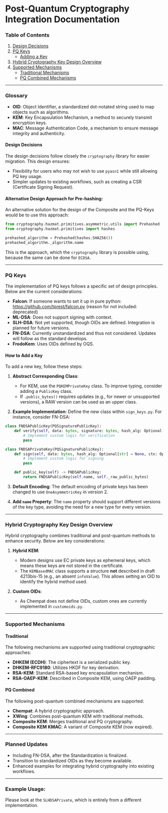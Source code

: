 <!--
SPDX-FileCopyrightText: Copyright 2024 Siemens AG

SPDX-License-Identifier: Apache-2.0
-->

# Post-Quantum Cryptography Integration Documentation

### Table of Contents
1. [Design Decisions](#design-decisions)
2. [PQ Keys](#pq-keys)
    - [Adding a Key](#how-to-add-a-key)
3. [Hybrid Cryptography Key Design Overview](#hybrid-cryptography-key-design-overview)
4. [Supported Mechanisms](#supported-mechanisms)
    - [Traditional Mechanisms](#traditional)
    - [PQ Combined Mechanisms](#pq-combined)

---

### Glossary

- **OID**: Object Identifier, a standardized dot-notated string used to map objects such as algorithms.
- **KEM**: Key Encapsulation Mechanism, a method to securely transmit encryption keys.
- **MAC**: Message Authentication Code, a mechanism to ensure message integrity and authenticity.


#### Design Decisions
The design decisions follow closely the `cryptography` library for easier migration. This design ensures:
- Flexibility for users who may not wish to use `pyasn1` while still allowing PQ key usage.
- Simpler updates to existing workflows, such as creating a CSR (Certificate Signing Request).

#### Alternative Design Approach for Pre-hashing:

An alternative solution for the design of the Composite and the PQ-Keys would be
to use this approach:

```python
from cryptography.hazmat.primitives.asymmetric.utils import Prehashed
from cryptography.hazmat.primitives import hashes

prehashed_algorithm = Prehashed(hashes.SHA256())
prehashed_algorithm._algorithm.name
```

This is the approach, which the `cryptography` library is
possible using, because the same can be done for `ECDSA`.

---

### PQ Keys
The implementation of PQ keys follows a specific set of design principles. Below are the current considerations:

- **Falcon**: If someone wants to set it up in pure python:
https://github.com/tprest/falcon.py (reason for not included: deprecated)
- **ML-DSA**: Does not support signing with context.
- **SLH-DSA**: Not yet supported, though OIDs are defined. Integration is planned for future versions.
- **FN-DSA**: Currently unstandardized and thus not considered. Updates will follow as the standard develops.
- **FrodoKem**: Uses OIDs defined by OQS.

#### How to Add a Key

To add a new key, follow these steps:

1. **Abstract Corresponding Class**:
    - For KEM, use the `PQKEMPrivateKey` class. To improve typing, consider adding a `PublicKey` class.
    - If `.public_bytes()` requires updates (e.g., for newer or unsupported versions), a RAW version can be used as an upper class.

2. **Example Implementation**:
   Define the new class within `sign_keys.py`. For instance, consider FN-DSA:

```python
class FNDSAPublicKey(PQSignaturePublicKey):
    def verify(self, data: bytes, signature: bytes, hash_alg: Optional[str] = None, ctx: Optional[bytes] = None):
        # Implement custom logic for verification
        pass

class FNDSAPrivateKey(PQSignaturePublicKey):
    def sign(self, data: bytes, hash_alg: Optional[str] = None, ctx: Optional[bytes] = None):
        # Implement custom logic for signing 
        pass

    def public_key(self) -> FNDSAPublicKey:
        return FNDSAPublicKey(self.name, self._raw_public_bytes)
```

3. **Default Encoding**:
   The default encoding of private keys has been changed to use `OneAsymmetricKey` in version 2.

4. **Add `name` Property**:
   The `name` property should support different versions of the key type, avoiding the need for a new type for every version.

---

### Hybrid Cryptography Key Design Overview

Hybrid cryptography combines traditional and post-quantum methods to enhance security. Below are key considerations:

1. **Hybrid KEM**:
    - Modern designs use EC private keys as ephemeral keys, which means these keys are not stored in the certificate.
    - The `KEMBasedMAC` class supports a structure **not** described in draft 4213bis-15 (e.g., an absent `infoValue`). This allows setting an OID to identify the hybrid method used.

2. **Custom OIDs**:
    - As Chempat does not define OIDs, custom ones are currently implemented in `customoids.py`.

---

### Supported Mechanisms

#### Traditional
The following mechanisms are supported using traditional cryptographic approaches:

- **DHKEM (ECDH)**: The ciphertext is a serialized public key.
- **DHKEM-RFC9180**: Utilizes HKDF for key derivation.
- **RSA-KEM**: Standard RSA-based key encapsulation mechanism.
- **RSA-OAEP-KEM**: Described in Composite KEM, using OAEP padding.

#### PQ Combined
The following post-quantum combined mechanisms are supported:

- **Chempat**: A hybrid cryptographic approach.
- **XWing**: Combines post-quantum KEM with traditional methods.
- **Composite KEM**: Merges traditional and PQ cryptography.
- **Composite KEM KMAC**: A variant of Composite KEM (now expired).

---


### Planned Updates
- Including FN-DSA, after the Standardization is finalized.
- Transition to standardized OIDs as they become available.
- Enhanced examples for integrating hybrid cryptography into existing workflows.

---

### Example Usage:

Please look at the `SLHDSAPrivate`, which is entirely from a different implementation.



